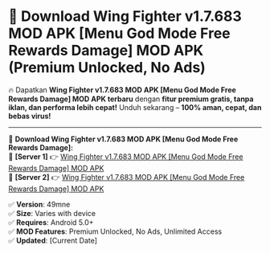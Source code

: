 # 🚀 Download Wing Fighter v1.7.683 MOD APK [Menu God Mode Free Rewards Damage] MOD APK (Premium Unlocked, No Ads)  

🔥 Dapatkan **Wing Fighter v1.7.683 MOD APK [Menu God Mode Free Rewards Damage] MOD APK terbaru** dengan **fitur premium gratis, tanpa iklan, dan performa lebih cepat!** Unduh sekarang – **100% aman, cepat, dan bebas virus!**  

---


🔽 **Download Wing Fighter v1.7.683 MOD APK [Menu God Mode Free Rewards Damage]:**  
🔹 **[Server 1]** 👉 [Wing Fighter v1.7.683 MOD APK [Menu God Mode Free Rewards Damage] MOD APK](https://apkcomod.com?title=Wing_Fighter_v1.7.683_MOD_APK_[Menu_God_Mode_Free_Rewards_Damage])  
🔹 **[Server 2]** 👉 [Wing Fighter v1.7.683 MOD APK [Menu God Mode Free Rewards Damage] MOD APK](https://apkcomod.com?title=Wing_Fighter_v1.7.683_MOD_APK_[Menu_God_Mode_Free_Rewards_Damage])  


✅ **Version**: 49mne  
✅ **Size**: Varies with device  
✅ **Requires**: Android 5.0+  
✅ **MOD Features**: Premium Unlocked, No Ads, Unlimited Access  
✅ **Updated**: [Current Date]  